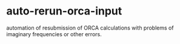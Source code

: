 # auto-rerun-orca-input
automation of resubmission of ORCA calculations with problems of imaginary frequencies or other errors.
